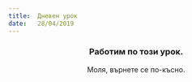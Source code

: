 ```yaml
---
title:  Дневен урок
date:   28/04/2019
---
```


### <center>Работим по този урок.</center>
<center>Моля, върнете се по-късно.</center>